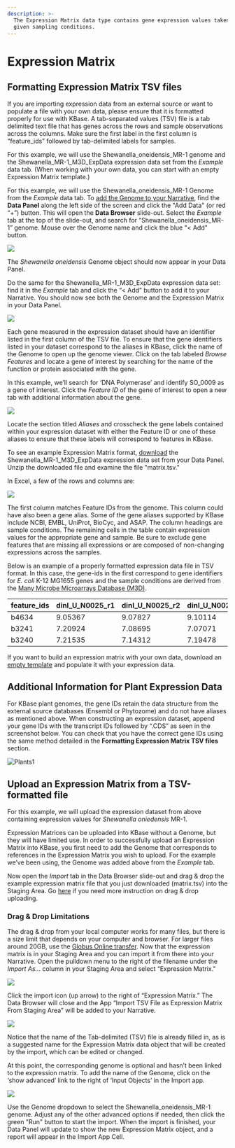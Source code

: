 ```yaml
---
description: >-
  The Expression Matrix data type contains gene expression values taken under
  given sampling conditions.
---
```


# Expression Matrix

## **Formatting Expression Matrix TSV files**

If you are importing expression data from an external source or want to populate a file with your own data, please ensure that it is formatted properly for use with KBase. A tab-separated values \(TSV\) file is a tab delimited text file that has genes across the rows and sample observations across the columns. Make sure the first label in the first column is “feature\_ids” followed by tab-delimited labels for samples.

For this example, we will use the Shewanella\_oneidensis\_MR-1 genome and the Shewanella\_MR-1\_M3D\_ExpData expression data set from the _Example_ data tab. \(When working with your own data, you can start with an empty Expression Matrix template.\)

For this example, we will use the Shewanella\_oneidensis\_MR-1 Genome from the _Example_ data tab. To [add the Genome to your Narrative](../../getting-started/narrative-user-guide/add-data-to-your-narrative.md), find the **Data Panel** along the left side of the screen and click the "Add Data" \(or red “+”\) button. This will open the **Data Browser** slide-out. Select the _Example_ tab at the top of the slide-out, and search for “Shewanella\_oneidensis\_MR-1” genome. Mouse over the Genome name and click the blue "&lt; Add" button.

![](http://kbase.us/wp-content/uploads/2016/04/image5.png)

The _Shewanella oneidensis_ Genome object should now appear in your Data Panel.

Do the same for the Shewanella\_MR-1\_M3D\_ExpData expression data set: find it in the _Example_ tab and click the “&lt; Add” button to add it to your Narrative. You should now see both the Genome and the Expression Matrix in your Data Panel.

![](http://kbase.us/wp-content/uploads/2015/08/image4-3.png)

Each gene measured in the expression dataset should have an identifier listed in the first column of the TSV file. To ensure that the gene identifiers listed in your dataset correspond to the aliases in KBase, click the name of the Genome to open up the genome viewer. Click on the tab labeled _Browse Features_ and locate a gene of interest by searching for the name of the function or protein associated with the gene. 

In this example, we’ll search for ‘DNA Polymerase’ and identify SO\_0009 as a gene of interest. Click the _Feature ID_ of the gene of interest to open a new tab with additional information about the gene. 

![](http://kbase.us/wp-content/uploads/2015/08/image1-3.png)

Locate the section titled _Aliases_ and crosscheck the gene labels contained within your expression dataset with either the Feature ID or one of these aliases to ensure that these labels will correspond to features in KBase.

To see an example Expression Matrix format, [download](downloading-data.md) the Shewanella\_MR-1\_M3D\_ExpData expression data set from your Data Panel. Unzip the downloaded file and examine the file "matrix.tsv." 

In Excel, a few of the rows and columns are:

![](http://kbase.us/wp-content/uploads/2015/08/image7-1.png)

The first column matches Feature IDs from the genome. This column could have also been a gene alias. Some of the gene aliases supported by KBase include NCBI, EMBL, UniProt, BioCyc, and ASAP. The column headings are sample conditions. The remaining cells in the table contain expression values for the appropriate gene and sample. Be sure to exclude gene features that are missing all expressions or are composed of non-changing expressions across the samples.

Below is an example of a properly formatted expression data file in TSV format. In this case, the gene-ids in the first correspond to gene identifiers for _E. coli_ K-12 MG1655 genes and the sample conditions are derived from the [Many Microbe Microarrays Database \(M3D\)](http://m3d.mssm.edu/about.html).

| feature\_ids | dinI\_U\_N0025\_r1 | dinI\_U\_N0025\_r2 | dinI\_U\_N0025\_r3 |
| :--- | :--- | :--- | :--- |
| b4634 | 9.05367 | 9.07827 | 9.10114 |
| b3241 | 7.20924 | 7.08695 | 7.07071 |
| b3240 | 7.21535 | 7.14312 | 7.19478 |

If you want to build an expression matrix with your own data, download an [empty template](http://kbase.us/wp-content/uploads/2015/08/matrix.tsv) and populate it with your expression data.

## **Additional Information for Plant Expression Data**

For KBase plant genomes, the gene IDs retain the data structure from the external source databases \(Ensembl or Phytozome\) and do not have aliases as mentioned above. When constructing an expression dataset, append your gene IDs with the transcript IDs followed by “.CDS” as seen in the screenshot below. You can check that you have the correct gene IDs using the same method detailed in the **Formatting Expression Matrix TSV files** section.

![Plants1](http://kbase.us/wp-content/uploads/2015/08/Plants1.png)

## Upload an Expression Matrix from a TSV-formatted file

For this example, we will upload the expression dataset from above containing expression values for _Shewanella oniedensis_ MR-1.

Expression Matrices can be uploaded into KBase without a Genome, but they will have limited use. In order to successfully upload an Expression Matrix into KBase, you first need to add the Genome that corresponds to references in the Expression Matrix you wish to upload. For the example we’ve been using, the Genome was added above from the _Example_ tab.

Now open the _Import_ tab in the Data Browser slide-out and drag & drop the example expression matrix file that you just downloaded \(matrix.tsv\) into the Staging Area. Go [here](../../getting-started/narrative-user-guide/add-data-to-your-narrative.md#uploading-data-from-external-sources) if you need more instruction on drag & drop uploading.

### **Drag & Drop Limitations**

The drag & drop from your local computer works for many files, but there is a size limit that depends on your computer and browser. For larger files around 20GB, use the [Globus Online transfer](../transferring-data-with-globus.md). Now that the expression matrix is in your Staging Area and you can import it from there into your Narrative. Open the pulldown menu to the right of the filename under the _Import As..._ column in your Staging Area and select “Expression Matrix."

![](http://kbase.us/wp-content/uploads/2015/08/image9-1.png)

Click the import icon \(up arrow\) to the right of “Expression Matrix.” The Data Browser will close and the App “Import TSV File as Expression Matrix From Staging Area” will be added to your Narrative.

![](http://kbase.us/wp-content/uploads/2015/08/image10-1.png)

Notice that the name of the Tab-delimited \(TSV\) file is already filled in, as is a suggested name for the Expression Matrix data object that will be created by the import, which can be edited or changed.

At this point, the corresponding genome is optional and hasn’t been linked to the expression matrix. To add the name of the Genome, click on the ‘show advanced’ link to the right of ‘Input Objects’ in the Import app.

![](http://kbase.us/wp-content/uploads/2015/08/image11-2.png)

Use the Genome dropdown to select the Shewanella\_oneidensis\_MR-1 genome. Adjust any of the other advanced options if needed, then click the green "Run" button to start the import. When the import is finished, your Data Panel will update to show the new Expression Matrix object, and a report will appear in the Import App Cell. 

